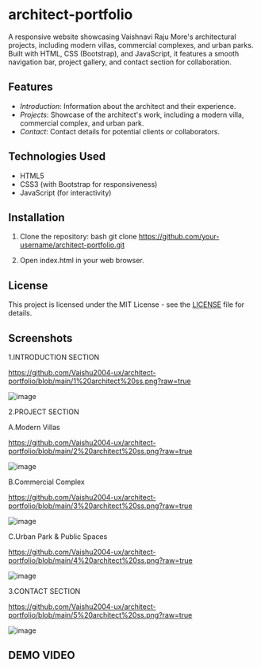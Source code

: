 # architect-portfolio
A responsive website showcasing Vaishnavi Raju More's architectural projects, including modern villas, commercial complexes, and urban parks. Built with HTML, CSS (Bootstrap), and JavaScript, it features a smooth navigation bar, project gallery, and contact section for collaboration.

## Features

- *Introduction*: Information about the architect and their experience.
- *Projects*: Showcase of the architect's work, including a modern villa, commercial complex, and urban park.
- *Contact*: Contact details for potential clients or collaborators.

## Technologies Used

- HTML5
- CSS3 (with Bootstrap for responsiveness)
- JavaScript (for interactivity)

## Installation

1. Clone the repository:
    bash
    git clone https://github.com/your-username/architect-portfolio.git
    
2. Open index.html in your web browser.

## License

This project is licensed under the MIT License - see the [LICENSE](LICENSE) file for details.

## Screenshots

1.INTRODUCTION SECTION

https://github.com/Vaishu2004-ux/architect-portfolio/blob/main/1%20architect%20ss.png?raw=true

![image](https://github.com/user-attachments/assets/40a0290a-1066-41ea-bf22-ea28a1b4fda0)

2.PROJECT SECTION

A.Modern Villas

https://github.com/Vaishu2004-ux/architect-portfolio/blob/main/2%20architect%20ss.png?raw=true

![image](https://github.com/user-attachments/assets/ec4ce0ae-b156-4ffa-860a-e6b0566e9773)

B.Commercial Complex

https://github.com/Vaishu2004-ux/architect-portfolio/blob/main/3%20architect%20ss.png?raw=true

![image](https://github.com/user-attachments/assets/79f0f1fb-4c83-4580-93a3-1b05a88b3904)

C.Urban Park & Public Spaces

https://github.com/Vaishu2004-ux/architect-portfolio/blob/main/4%20architect%20ss.png?raw=true

![image](https://github.com/user-attachments/assets/8b2f9ab8-f512-45ee-abb0-89bb6e5f983b)

3.CONTACT SECTION

https://github.com/Vaishu2004-ux/architect-portfolio/blob/main/5%20architect%20ss.png?raw=true

![image](https://github.com/user-attachments/assets/8df9db8c-895f-4181-8820-6e1abf546dc0)

## DEMO VIDEO



